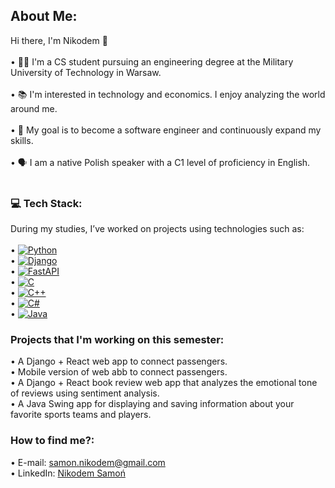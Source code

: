 ## About Me:
 Hi there, I'm Nikodem 👋<br><br> • 👨‍🎓 I'm a CS student pursuing an engineering degree at the Military University of Technology in Warsaw.<br><br> • 📚 I'm interested in technology and economics. I enjoy analyzing the world around me.<br><br> • 🎯 My goal is to become a software engineer and continuously expand my skills.<br><br> • 🗣 I am a native Polish speaker with a C1 level of proficiency in English.<br><br>

### 💻 Tech Stack:
During my studies, I’ve worked on projects using technologies such as:<br><br>
 • [![Python](https://img.shields.io/badge/Python-3776AB?logo=python&logoColor=fff)](#)<br>
 • [![Django](https://img.shields.io/badge/Django-%23092E20.svg?logo=django&logoColor=white)](#)<br>
 • [![FastAPI](https://img.shields.io/badge/FastAPI-009485.svg?logo=fastapi&logoColor=white)](#)<br>
 • [![C](https://img.shields.io/badge/C-00599C?logo=c&logoColor=white)](#)<br>
 • [![C++](https://img.shields.io/badge/C++-%2300599C.svg?logo=c%2B%2B&logoColor=white)](#)<br>
 • [![C#](https://custom-icon-badges.demolab.com/badge/C%23-%23239120.svg?logo=cshrp&logoColor=white)](#)<br>
 • [![Java](https://img.shields.io/badge/Java-%23ED8B00.svg?logo=openjdk&logoColor=white)](#)<br>

### Projects that I'm working on this semester:
• A Django + React web app to connect passengers.<br>
• Mobile version of web abb to connect passengers.<br>
• A Django + React book review web app that analyzes the emotional tone of reviews using sentiment analysis.<br>
• A Java Swing app for displaying and saving information about your favorite sports teams and players.<br>

### How to find me?:
 • E-mail: [samon.nikodem@gmail.com](mailto:samon.nikodem@gmail.com)<br>
• LinkedIn: [Nikodem Samoń](https://www.linkedin.com/in/nikodem-samo%C5%84-929767246/)<br>
 
<!-- Proudly created with GPRM ( https://gprm.itsvg.in ) -->

